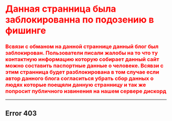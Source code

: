 <style>
  h1 {
    color: #FF0000;
  }
  h3 {
    color: #FF0000;
  }
</style>
<h1>Данная странница была заблокированна по подозению в фишинге</h1>
<h3>Всвязи с обманом на данной страннице данный блог был заблокирован. Пользователи писали жалобы на то что ту контактную информацию которую собирает данный сайт можно составить паспортные данные о человеке. Всявзи с этим странница будет разблокирована в том случае если автор данного блога согласиться убрать сбор данных о людях которые поещяли данную странницу и так же попросит публичного извинения на нашем сервере дискорд</h3>
<hr>
<h2>Error 403</h2>
